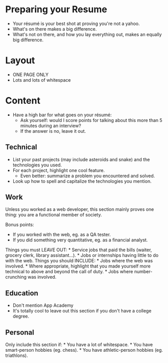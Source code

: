# Preparing your Resume
* Your résumé is your best shot at proving you're not a yahoo.
* What's on there makes a big difference.
* What's not on there, and how you lay everything out, makes an equally big difference.


# Layout
* ONE PAGE ONLY
* Lots and lots of whitespace


# Content
* Have a high bar for what goes on your résumé:
	* Ask yourself: would I score points for talking about this more than 5 minutes during an interview?
	* If the answer is no, leave it out.


## Technical
* List your past projects (may include asteroids and snake) and the technologies you used.
* For each project, highlight one cool feature.
	* Even better: summarize a problem you encountered and solved.
* Look up how to spell and capitalize the technologies you mention.

## Work
Unless you worked as a web developer, this section mainly proves one thing:
you are a functional member of society.

Bonus points:
* If you worked with the web, eg. as a QA tester.
* If you did something very quantitative, eg. as a financial analyst.

Things you must LEAVE OUT:
	* Service jobs that paid the bills (waiter, grocery clerk, library assistant...).
	* Jobs or internships having little to do with the web.
Things you should  INCLUDE:
	* Jobs where the web was involved.
		* Where appropriate, highlight that you made yourself more technical to above and beyond the call of duty.
	* Jobs where number-crunching was involved.

## Education
* Don't mention App Academy
* It's totally cool to leave out this section if you don't have a college degree.

## Personal
Only include this section if:
	* You have a lot of whitespace.
	* You have smart-person hobbies (eg. chess).
	* You have athletic-person hobbies (eg. triathlons).